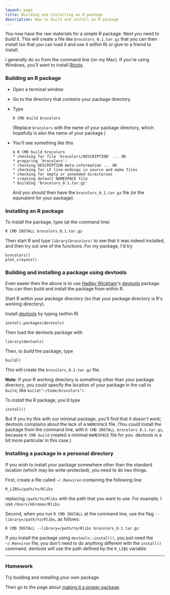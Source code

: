 ```yaml
---
layout: page
title: Building and installing an R package
description: How to build and install an R package
---
```


You now have the raw materials for a simple R package. Next you need
to _build_ it. This will create a file like `brocolors_0.1.tar.gz`
that you can then _install_ (so that you can load it and use it within
R) or give to a friend to install.

I generally do so from the command line (on my Mac). If you're using
Windows, you'll want to install
[Rtools](https://cran.r-project.org/bin/windows/Rtools/).

### Building an R package

- Open a terminal window
- Go to the directory that _contains_ your package
  directory.
- Type

      R CMD build brocolors

  (Replace `brocolors` with the name of your package directory,
  which hopefully is also the name of your package.)
- You'll see something like this

      $ R CMD build brocolors
      * checking for file 'brocolors/DESCRIPTION' ... OK
      * preparing 'brocolors':
      * checking DESCRIPTION meta-information ... OK
      * checking for LF line-endings in source and make files
      * checking for empty or unneeded directories
      * creating default NAMESPACE file
      * building 'brocolors_0.1.tar.gz'

  And you should then have the `brocolors_0.1.tar.gz` file (or the
  equivalent for _your_ package).

### Installing an R package

To install the package, type (at the command line)

    R CMD INSTALL brocolors_0.1.tar.gz

Then start R and type `library(brocolors)` to see that it was indeed
installed, and then try out one of the functions. For my package, I'd
try

    brocolors()
    plot_crayons()

### Building and installing a package using devtools

Even easier then the above is to use [Hadley Wickham](https://hadley.nz)'s
[devtools](https://github.com/hadley/devtools) package. You can then
build and install the package from within R.

Start R _within your package directory_ (so that your package
directory is R's _working directory_).

Install [devtools](https://github.com/hadley/devtools) by typing
(within R)

    install.packages(devtools)

Then load the devtools package with

    library(devtools)

Then, to _build_ the package, type

    build()

This will create the `brocolors_0.1.tar.gz` file.

**Note**: If your R working directory is something other than your package directory, you
could specify the location of your package in the call to `build`, like `build("~/Code/brocolors")`.

To _install_ the R package, you'd type

    install()

But if you try this with our minimal package, you'll find that it
_doesn't work_; devtools complains about the lack of a `NAMESPACE`
file. (You _could_ install the package from the command line, with `R
CMD INSTALL brocolors_0.1.tar.gz`, because `R CMD build` created a
minimal `NAMESPACE` file for you.  devtools is a bit more particular
in this case.)

### Installing a package in a personal directory

If you wish to install your package somewhere other than the standard
location (which may be write-protected), you need to do two things.

First, create a file called `~/.Renviron` containing the following
line:

    R_LIBS=/path/to/Rlibs

replacing `/path/to/Rlibs` with the path that you want to use. For
example, I use `/Users/kbroman/Rlibs`.

Second, when you run `R CMD INSTALL` at the command line, use the flag
`--library=/path/to/Rlibs`, as follows:

    R CMD INSTALL --library=/path/to/Rlibs brocolors_0.1.tar.gz

If you install the package using `devtools::install()`, you just need
the `~/.Renviron` file; you don't need to do anything different with
the `install()` command. devtools will use the path defined by the
`R_LIBS` variable.

---

### Homework

Try building and installing your own package.

Then go to the page about [making it a proper package](proper.html).
